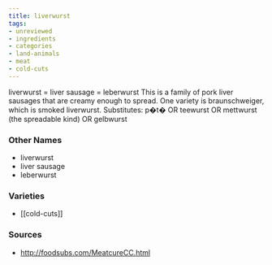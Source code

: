 ```yaml
---
title: liverwurst
tags:
- unreviewed
- ingredients
- categories
- land-animals
- meat
- cold-cuts
---
```

liverwurst = liver sausage = leberwurst This is a family of pork liver sausages that are creamy enough to spread. One variety is braunschweiger, which is smoked liverwurst. Substitutes: p�t� OR teewurst OR mettwurst (the spreadable kind) OR gelbwurst

### Other Names

* liverwurst
* liver sausage
* leberwurst

### Varieties

* [[cold-cuts]]

### Sources
* http://foodsubs.com/MeatcureCC.html
